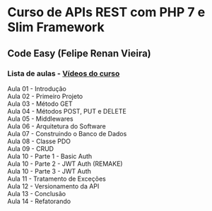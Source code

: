 # Curso de APIs REST com PHP 7 e Slim Framework
## Code Easy (Felipe Renan Vieira)

### Lista de aulas - [Vídeos do curso](https://www.youtube.com/watch?v=vVkOUXpuuJg&list=PLZ8kYL6LBgg62kzIa6Io42Ccz_rWJBS-l)  

Aula 01 - Introdução  
Aula 02 - Primeiro Projeto  
Aula 03 - Método GET  
Aula 04 - Métodos POST, PUT e DELETE  
Aula 05 - Middlewares  
Aula 06 - Arquitetura do Software  
Aula 07 - Construindo o Banco de Dados  
Aula 08 - Classe PDO  
Aula 09 - CRUD  
Aula 10 - Parte 1 - Basic Auth  
Aula 10 - Parte 2 - JWT Auth (REMAKE)  
Aula 10 - Parte 3 - JWT Auth  
Aula 11 - Tratamento de Exceções  
Aula 12 - Versionamento da API  
Aula 13 - Conclusão  
Aula 14 - Refatorando  